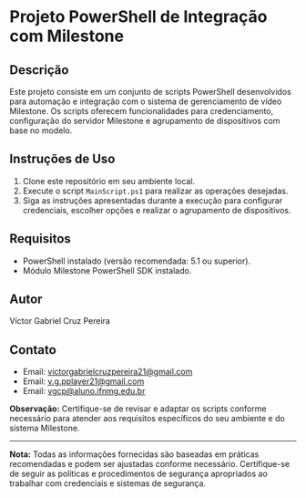 # Projeto PowerShell de Integração com Milestone

## Descrição
Este projeto consiste em um conjunto de scripts PowerShell desenvolvidos para automação e integração com o sistema de gerenciamento de vídeo Milestone. Os scripts oferecem funcionalidades para credenciamento, configuração do servidor Milestone e agrupamento de dispositivos com base no modelo.

## Instruções de Uso
1. Clone este repositório em seu ambiente local.
2. Execute o script `MainScript.ps1` para realizar as operações desejadas.
3. Siga as instruções apresentadas durante a execução para configurar credenciais, escolher opções e realizar o agrupamento de dispositivos.

## Requisitos
- PowerShell instalado (versão recomendada: 5.1 ou superior).
- Módulo Milestone PowerShell SDK instalado.

## Autor
Víctor Gabriel Cruz Pereira

## Contato
- Email: victorgabrielcruzpereira21@gmail.com
- Email: v.g.pplayer21@gmail.com
- Email: vgcp@aluno.ifnmg.edu.br



**Observação:** Certifique-se de revisar e adaptar os scripts conforme necessário para atender aos requisitos específicos do seu ambiente e do sistema Milestone.

---
**Nota:** Todas as informações fornecidas são baseadas em práticas recomendadas e podem ser ajustadas conforme necessário. Certifique-se de seguir as políticas e procedimentos de segurança apropriados ao trabalhar com credenciais e sistemas de segurança.
